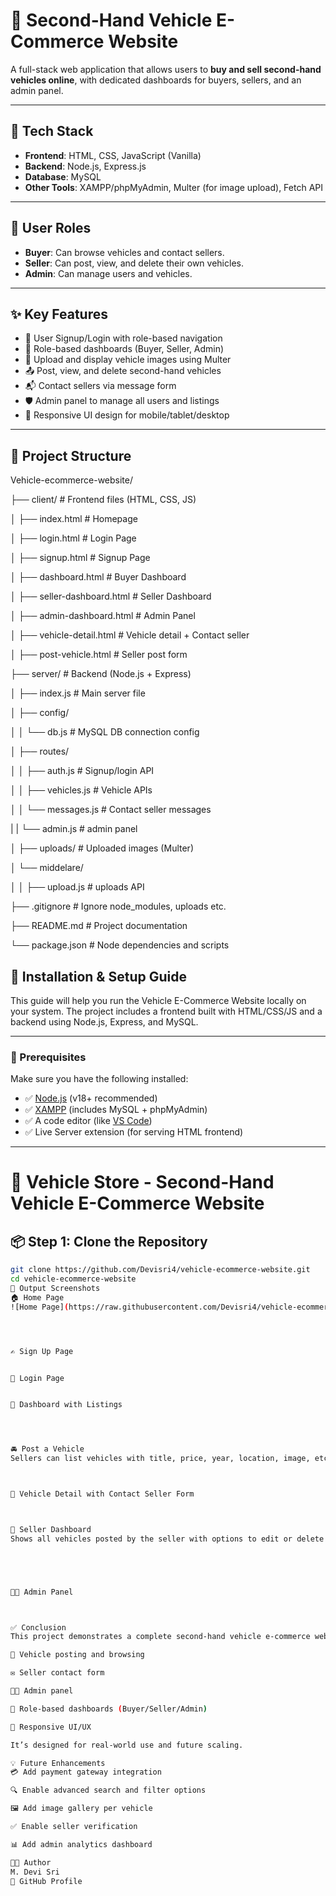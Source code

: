 # 🚗 Second-Hand Vehicle E-Commerce Website

A full-stack web application that allows users to **buy and sell second-hand vehicles online**, with dedicated dashboards for buyers, sellers, and an admin panel.

---

## 🧰 Tech Stack

- **Frontend**: HTML, CSS, JavaScript (Vanilla)
- **Backend**: Node.js, Express.js
- **Database**: MySQL
- **Other Tools**: XAMPP/phpMyAdmin, Multer (for image upload), Fetch API

---

## 👥 User Roles

- **Buyer**: Can browse vehicles and contact sellers.
- **Seller**: Can post, view, and delete their own vehicles.
- **Admin**: Can manage users and vehicles.

---

## ✨ Key Features

- 🔐 User Signup/Login with role-based navigation
- 🧾 Role-based dashboards (Buyer, Seller, Admin)
- 📸 Upload and display vehicle images using Multer
- 📤 Post, view, and delete second-hand vehicles
- 📬 Contact sellers via message form
- 🛡️ Admin panel to manage all users and listings
- 📱 Responsive UI design for mobile/tablet/desktop

---

## 📂 Project Structure

Vehicle-ecommerce-website/

├── client/ # Frontend files (HTML, CSS, JS)

│ ├── index.html # Homepage

│ ├── login.html # Login Page

│ ├── signup.html # Signup Page

│ ├── dashboard.html # Buyer Dashboard

│ ├── seller-dashboard.html # Seller Dashboard

│ ├── admin-dashboard.html # Admin Panel

│ ├── vehicle-detail.html # Vehicle detail + Contact seller

│ ├── post-vehicle.html # Seller post form

├── server/ # Backend (Node.js + Express)

│ ├── index.js # Main server file

│ ├── config/

│ │ └── db.js # MySQL DB connection config

│ ├── routes/

│ │ ├── auth.js # Signup/login API

│ │ ├── vehicles.js # Vehicle APIs

│ │ └── messages.js # Contact seller messages

| | └── admin.js # admin panel

│ ├── uploads/ # Uploaded images (Multer)

│ └── middelare/ 

│ │ ├── upload.js # uploads API

├── .gitignore # Ignore node_modules, uploads etc.

├── README.md # Project documentation

└── package.json # Node dependencies and scripts

## 🚀 Installation & Setup Guide

This guide will help you run the Vehicle E-Commerce Website locally on your system. The project includes a frontend built with HTML/CSS/JS and a backend using Node.js, Express, and MySQL.

---
### 🧰 Prerequisites

Make sure you have the following installed:

- ✅ [Node.js](https://nodejs.org/) (v18+ recommended)
- ✅ [XAMPP](https://www.apachefriends.org/) (includes MySQL + phpMyAdmin)
- ✅ A code editor (like [VS Code](https://code.visualstudio.com/))
- ✅ Live Server extension (for serving HTML frontend)

---

# 🚗 Vehicle Store - Second-Hand Vehicle E-Commerce Website

## 📦 Step 1: Clone the Repository

```bash
git clone https://github.com/Devisri4/vehicle-ecommerce-website.git
cd vehicle-ecommerce-website
📸 Output Screenshots
🏠 Home Page
![Home Page](https://raw.githubusercontent.com/Devisri4/vehicle-ecommerce-website/master/assets/homepage.jpg)




✍️ Sign Up Page


🔐 Login Page


🛒 Dashboard with Listings




🚘 Post a Vehicle
Sellers can list vehicles with title, price, year, location, image, etc.



📄 Vehicle Detail with Contact Seller Form



📨 Seller Dashboard
Shows all vehicles posted by the seller with options to edit or delete each listing.





🧑‍💼 Admin Panel



✅ Conclusion
This project demonstrates a complete second-hand vehicle e-commerce website with essential features like:

🚗 Vehicle posting and browsing

✉️ Seller contact form

🧑‍💼 Admin panel

👥 Role-based dashboards (Buyer/Seller/Admin)

📱 Responsive UI/UX

It’s designed for real-world use and future scaling.

💡 Future Enhancements
💳 Add payment gateway integration

🔍 Enable advanced search and filter options

🖼️ Add image gallery per vehicle

✅ Enable seller verification

📊 Add admin analytics dashboard

👩‍💻 Author
M. Devi Sri
🔗 GitHub Profile
